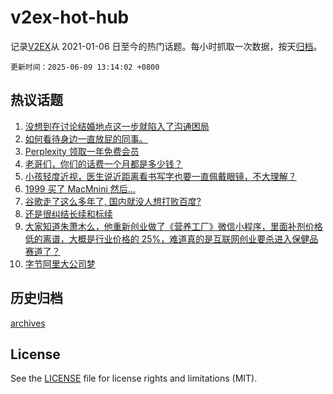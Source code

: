 # v2ex-hot-hub

 记录[V2EX](https://www.v2ex.com/)从 2021-01-06 日至今的热门话题。每小时抓取一次数据，按天[归档](archives)。

`更新时间：2025-06-09 13:14:02 +0800`

## 热议话题

1. [没想到在讨论结婚地点这一步就陷入了沟通困局](https://www.v2ex.com/t/1137271)
1. [如何看待身边一直放屁的同事。](https://www.v2ex.com/t/1137274)
1. [Perplexity 领取一年免费会员](https://www.v2ex.com/t/1137230)
1. [老哥们，你们的话费一个月都是多少钱？](https://www.v2ex.com/t/1137300)
1. [小孩轻度近视，医生说近距离看书写字也要一直佩戴眼镜，不大理解？](https://www.v2ex.com/t/1137212)
1. [1999 买了 MacMnini 然后…](https://www.v2ex.com/t/1137293)
1. [谷歌走了这么多年了, 国内就没人想打败百度?](https://www.v2ex.com/t/1137239)
1. [还是很纠结长续和标续](https://www.v2ex.com/t/1137199)
1. [大家知道朱萧木么，他重新创业做了《营养工厂》微信小程序，里面补剂价格低的离谱，大概是行业价格的 25%，难道真的是互联网创业要杀进入保健品赛道了？](https://www.v2ex.com/t/1137273)
1. [字节阿里大公司梦](https://www.v2ex.com/t/1137236)

## 历史归档

[archives](archives)

## License

See the [LICENSE](LICENSE) file for license rights and limitations (MIT).
